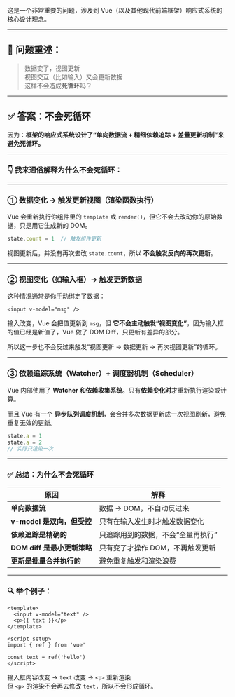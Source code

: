 这是一个非常重要的问题，涉及到 Vue（以及其他现代前端框架）响应式系统的核心设计理念。

---

## 🎯 问题重述：

> 数据变了，视图更新  
> 视图交互（比如输入）又会更新数据  
> 这样不会造成**死循环**吗？

---

## ✅ 答案：**不会死循环**

因为：**框架的响应式系统设计了“单向数据流 + 精细依赖追踪 + 差量更新机制”来避免死循环。**

---

### 👇 我来通俗解释为什么不会死循环：

---

### ① 数据变化 → 触发更新视图（**渲染函数执行**）

Vue 会重新执行你组件里的 `template` 或 `render()`，但它不会去改动你的原始数据，只是用它生成新的 DOM。

```js
state.count = 1  // 触发组件更新
```

视图更新后，并没有再次去改 `state.count`，所以 **不会触发反向的再次更新**。

---

### ② 视图变化（如输入框）→ 触发更新数据

这种情况通常是你手动绑定了数据：

```vue
<input v-model="msg" />
```

输入改变，Vue 会把值更新到 `msg`，但 **它不会主动触发“视图变化”**，因为输入框的值已经是新值了，Vue 做了 DOM Diff，只更新有差异的部分。

所以这一步也不会反过来触发“视图更新 → 数据更新 → 再次视图更新”的循环。

---

### ③ 依赖追踪系统（Watcher）+ 调度器机制（Scheduler）

Vue 内部使用了 **Watcher 和依赖收集系统**。只有**依赖变化时**才重新执行渲染或计算。

而且 Vue 有一个 **异步队列调度机制**，会合并多次数据更新成一次视图刷新，避免重复无效的更新。

```js
state.a = 1
state.a = 2
// 实际只渲染一次
```

---

### ✅ 总结：为什么不会死循环

| 原因                   | 解释                 |
| -------------------- | ------------------ |
| **单向数据流**            | 数据 → DOM，不自动反过来    |
| **v-model 是双向，但受控**  | 只有在输入发生时才触发数据变化    |
| **依赖追踪是精确的**         | 只追踪用到的数据，不会“全量再执行” |
| **DOM diff 是最小更新策略** | 只有变了才操作 DOM，不再触发更新 |
| **更新是批量合并执行的**       | 避免重复触发和渲染浪费        |

---

### 🔍 举个例子：

```vue
<template>
  <input v-model="text" />
  <p>{{ text }}</p>
</template>

<script setup>
import { ref } from 'vue'

const text = ref('hello')
</script>
```

输入框内容改变 → `text` 改变 → `<p>` 重新渲染  
但 `<p>` 的渲染不会再去修改 `text`，所以不会形成循环。


